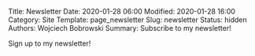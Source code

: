 Title: Newsletter
Date: 2020-01-28 06:00
Modified: 2020-01-28 16:00
Category: Site
Template: page_newsletter
Slug: newsletter
Status: hidden
Authors: Wojciech Bobrowski
Summary: Subscribe to my newsletter!

Sign up to my newsletter!